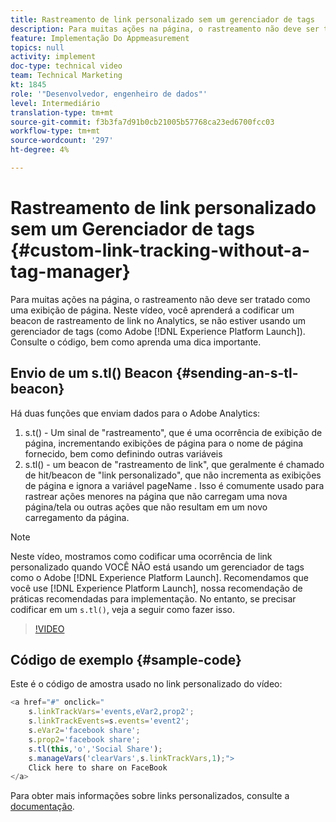 ```yaml
---
title: Rastreamento de link personalizado sem um gerenciador de tags
description: Para muitas ações na página, o rastreamento não deve ser tratado como uma exibição de página. Neste vídeo, você aprenderá a codificar um beacon de rastreamento de link no Analytics, se não estiver usando um gerenciador de tags (como o Experience Platform Launch). Consulte o código, bem como aprenda uma dica importante.
feature: Implementação Do Appmeasurement
topics: null
activity: implement
doc-type: technical video
team: Technical Marketing
kt: 1845
role: '"Desenvolvedor, engenheiro de dados"'
level: Intermediário
translation-type: tm+mt
source-git-commit: f3b3fa7d91b0cb21005b57768ca23ed6700fcc03
workflow-type: tm+mt
source-wordcount: '297'
ht-degree: 4%

---
```



# Rastreamento de link personalizado sem um Gerenciador de tags {#custom-link-tracking-without-a-tag-manager}

Para muitas ações na página, o rastreamento não deve ser tratado como uma exibição de página. Neste vídeo, você aprenderá a codificar um beacon de rastreamento de link no Analytics, se não estiver usando um gerenciador de tags (como Adobe [!DNL Experience Platform Launch]). Consulte o código, bem como aprenda uma dica importante.

## Envio de um s.tl() Beacon {#sending-an-s-tl-beacon}

Há duas funções que enviam dados para o Adobe Analytics:

1. s.t() - Um sinal de &quot;rastreamento&quot;, que é uma ocorrência de exibição de página, incrementando exibições de página para o nome de página fornecido, bem como definindo outras variáveis
1. s.tl() - um beacon de &quot;rastreamento de link&quot;, que geralmente é chamado de hit/beacon de &quot;link personalizado&quot;, que não incrementa as exibições de página e ignora a variável pageName . Isso é comumente usado para rastrear ações menores na página que não carregam uma nova página/tela ou outras ações que não resultam em um novo carregamento da página.

>[!NOTE]
>
>Neste vídeo, mostramos como codificar uma ocorrência de link personalizado quando VOCÊ NÃO está usando um gerenciador de tags como o Adobe [!DNL Experience Platform Launch]. Recomendamos que você use [!DNL Experience Platform Launch], nossa recomendação de práticas recomendadas para implementação. No entanto, se precisar codificar em um `s.tl()`, veja a seguir como fazer isso.

>[!VIDEO](https://video.tv.adobe.com/v/25832/?quality=12)

## Código de exemplo {#sample-code}

Este é o código de amostra usado no link personalizado do vídeo:

```JavaScript
<a href="#" onclick="
    s.linkTrackVars='events,eVar2,prop2';
    s.linkTrackEvents=s.events='event2';
    s.eVar2='facebook share';
    s.prop2='facebook share';
    s.tl(this,'o','Social Share');
    s.manageVars('clearVars',s.linkTrackVars,1);">
    Click here to share on FaceBook
</a>
```

Para obter mais informações sobre links personalizados, consulte a [documentação](https://marketing.adobe.com/resources/help/pt_BR/sc/implement/function_tl.html).